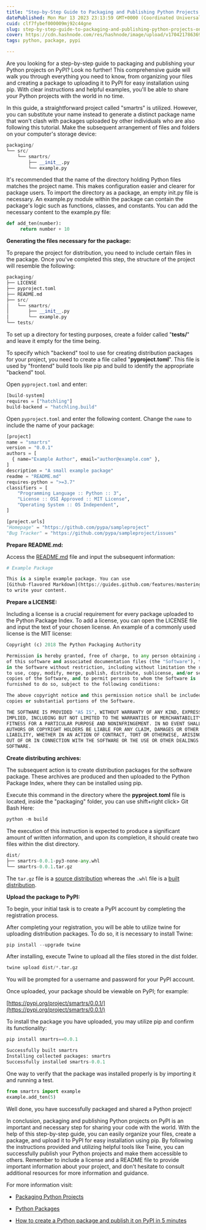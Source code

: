 ```yaml
---
title: "Step-by-Step Guide to Packaging and Publishing Python Projects on PyPI"
datePublished: Mon Mar 13 2023 23:13:59 GMT+0000 (Coordinated Universal Time)
cuid: clf7fybef000009mj92c44gne
slug: step-by-step-guide-to-packaging-and-publishing-python-projects-on-pypi
cover: https://cdn.hashnode.com/res/hashnode/image/upload/v1704217863699/c3d513ed-4846-4008-92b6-6e92815ad856.jpeg
tags: python, package, pypi

---
```


Are you looking for a step-by-step guide to packaging and publishing your Python projects on PyPI? Look no further! This comprehensive guide will walk you through everything you need to know, from organizing your files and creating a package to uploading it to PyPI for easy installation using pip. With clear instructions and helpful examples, you'll be able to share your Python projects with the world in no time.

In this guide, a straightforward project called "smartrs" is utilized. However, you can substitute your name instead to generate a distinct package name that won't clash with packages uploaded by other individuals who are also following this tutorial. Make the subsequent arrangement of files and folders on your computer's storage device:

```python
packaging/
└── src/
    └── smartrs/
        ├── __init__.py
        └── example.py
```

It's recommended that the name of the directory holding Python files matches the project name. This makes configuration easier and clearer for package users. To import the directory as a package, an empty init.py file is necessary. An example.py module within the package can contain the package's logic such as functions, classes, and constants. You can add the necessary content to the example.py file:

```python
def add_ten(number):
     return number + 10
```

**Generating the files necessary for the package:**

To prepare the project for distribution, you need to include certain files in the package. Once you've completed this step, the structure of the project will resemble the following:

```python
packaging/
├── LICENSE
├── pyproject.toml
├── README.md
├── src/
│   └── smartrs/
│       ├── __init__.py
│       └── example.py
└── tests/
```

To set up a directory for testing purposes, create a folder called "**tests/**" and leave it empty for the time being.

To specify which "backend" tool to use for creating distribution packages for your project, you need to create a file called "**pyproject.toml**". This file is used by "frontend" build tools like pip and build to identify the appropriate "backend" tool.

Open `pyproject.toml` and enter:

```python
[build-system]
requires = ["hatchling"]
build-backend = "hatchling.build"
```

Open `pyproject.toml` and enter the following content. Change the `name` to include the name of your package:

```python
[project]
name = "smartrs"
version = "0.0.1"
authors = [
  { name="Example Author", email="author@example.com" },
]
description = "A small example package"
readme = "README.md"
requires-python = ">=3.7"
classifiers = [
    "Programming Language :: Python :: 3",
    "License :: OSI Approved :: MIT License",
    "Operating System :: OS Independent",
]

[project.urls]
"Homepage" = "https://github.com/pypa/sampleproject"
"Bug Tracker" = "https://github.com/pypa/sampleproject/issues"
```

**Prepare README.md:**

Access the [README.md](http://README.md) file and input the subsequent information:

```python
# Example Package

This is a simple example package. You can use
[Github-flavored Markdown](https://guides.github.com/features/mastering-markdown/)
to write your content.
```

**Prepare a LICENSE:**

Including a license is a crucial requirement for every package uploaded to the Python Package Index. To add a license, you can open the LICENSE file and input the text of your chosen license. An example of a commonly used license is the MIT license:

```python
Copyright (c) 2018 The Python Packaging Authority

Permission is hereby granted, free of charge, to any person obtaining a copy
of this software and associated documentation files (the "Software"), to deal
in the Software without restriction, including without limitation the rights
to use, copy, modify, merge, publish, distribute, sublicense, and/or sell
copies of the Software, and to permit persons to whom the Software is
furnished to do so, subject to the following conditions:

The above copyright notice and this permission notice shall be included in all
copies or substantial portions of the Software.

THE SOFTWARE IS PROVIDED "AS IS", WITHOUT WARRANTY OF ANY KIND, EXPRESS OR
IMPLIED, INCLUDING BUT NOT LIMITED TO THE WARRANTIES OF MERCHANTABILITY,
FITNESS FOR A PARTICULAR PURPOSE AND NONINFRINGEMENT. IN NO EVENT SHALL THE
AUTHORS OR COPYRIGHT HOLDERS BE LIABLE FOR ANY CLAIM, DAMAGES OR OTHER
LIABILITY, WHETHER IN AN ACTION OF CONTRACT, TORT OR OTHERWISE, ARISING FROM,
OUT OF OR IN CONNECTION WITH THE SOFTWARE OR THE USE OR OTHER DEALINGS IN THE
SOFTWARE.
```

**Create distributing archives:**

The subsequent action is to create distribution packages for the software package. These archives are produced and then uploaded to the Python Package Index, where they can be installed using pip.

Execute this command in the directory where the **pyproject.toml** file is located, inside the "packaging" folder, you can use shift+right click&gt; Git Bash Here:

```python
python -m build
```

The execution of this instruction is expected to produce a significant amount of written information, and upon its completion, it should create two files within the dist directory.

```python
dist/
├── smartrs-0.0.1-py3-none-any.whl
└── smartrs-0.0.1.tar.gz
```

The `tar.gz` file is a [source distribution](https://packaging.python.org/en/latest/glossary/#term-Source-Distribution-or-sdist) whereas the `.whl` file is a [built distribution](https://packaging.python.org/en/latest/glossary/#term-Built-Distribution).

**Upload the package to PyPI:**

To begin, your initial task is to create a PyPI account by completing the registration process.

After completing your registration, you will be able to utilize twine for uploading distribution packages. To do so, it is necessary to install Twine:

```python
pip install --upgrade twine
```

After installing, execute Twine to upload all the files stored in the dist folder.

```python
twine upload dist/*.tar.gz
```

You will be prompted for a username and password for your PyPI account.

Once uploaded, your package should be viewable on PyPI; for example:

[https://pypi.org/project/smartrs/0.0.1/](https://pypi.org/project/smartrs/0.0.1/)

To install the package you have uploaded, you may utilize pip and confirm its functionality:

```python
pip install smartrs==0.0.1
```

```python
Successfully built smartrs 
Installing collected packages: smartrs 
Successfully installed smartrs-0.0.1
```

One way to verify that the package was installed properly is by importing it and running a test.

```python
from smartrs import example
example.add_ten(5)
```

Well done, you have successfully packaged and shared a Python project!

In conclusion, packaging and publishing Python projects on PyPI is an important and necessary step for sharing your code with the world. With the help of this step-by-step guide, you can easily organize your files, create a package, and upload it to PyPI for easy installation using pip. By following the instructions provided and utilizing helpful tools like Twine, you can successfully publish your Python projects and make them accessible to others. Remember to include a license and a README file to provide important information about your project, and don't hesitate to consult additional resources for more information and guidance.

For more information visit:

* [Packaging Python Projects](https://packaging.python.org/en/latest/tutorials/packaging-projects/)
    
* [Python Packages](https://www.tutorialsteacher.com/python/python-package)
    
* [How to create a Python package and publish it on PyPI in 5 minutes](https://www.youtube.com/watch?v=EIwLZiTuYoA)